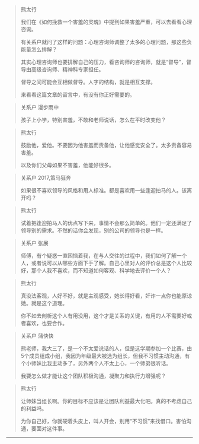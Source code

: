 > 熊太行
> 
> 我们在《如何挽救一个害羞的灵魂》中提到如果害羞严重，可以去看看心理咨询。
> 
> 有关系户就问了这样的问题：心理咨询师调整了太多的心理问题，那这些负能量怎么排解？
> 
> 其实心理咨询师也要排解自己的压力，看咨询师的咨询师，就是“督导”，督导由高级咨询师、精神科专家担任。
> 
> 督导之间可能会互相做督导。人字的结构，就是相互支撑。
> 
> 来看看这篇文章的留言中，有没有你正好需要的。

> 关系户 漫步雨中
> 
> 孩子上小学，特别害羞，不敢和老师说话，怎么在平时改变他？

> 熊太行
> 
> 鼓励他，爱他。不要因为他害羞而责备他，让他感觉安全了。太多责备容易害羞。
> 
> 以及你们父母如果不害羞，他能好很多。    

> 关系户 2017,策马狂奔
> 
> 如果很不喜欢领导的风格和用人标准。都是喜欢用一些逢迎拍马的人。该离开吗？

> 熊太行
> 
> 试着把逢迎拍马人的优点写下来，事情不会那么简单的。他们一定还满足了领导别的需求。不然的话你会发现，别的公司的领导也是一样。

> 关系户 张展
> 
> 师傅，有个疑惑一直困恼着我，在与人交往的过程中，我们如何了解一个人，或者说可以从哪些方面下手了解。自己心里对人的评价总是这个人比较好，那个人我不喜欢，而不知道如何客观、科学地去评价一个人？

> 熊太行
> 
> 真没法客观，人好不好，就是主观感受，她长得好看，奸诈一点你也能原谅她。就是这个道理。
> 
> 你不如去剖析这个人有用没用，这个才是关系的关键，有用的人不需要好或者喜欢，也要合作。 

> 关系户 蒲快快
> 
> 熊老师，我大三了，是一个不太爱说话的人，但是这学期参加一个比赛，由5个成员组成小组，我因为年级最大被选为组长，但我不习惯主动沟通，有个小师妹比我主动多了，另外两个人不太上心，一个师弟很听话。
> 
> 我要怎么做才能让这个团队积极沟通，凝聚力和执行力增强呢？

> 熊太行
> 
> 让师妹当组长啊。你的目标不应该是让团队利益最大化吧。真的不考虑自己的利益吗。
> 
> 为你自己好，你就硬着头皮上，叫人开会，别用“不习惯”来找借口。害怕沟通，要面对这件事。

---
